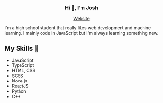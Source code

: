<h3 align="center">Hi 👋, I'm Josh</h1>
<p align="center">
  <a href="https://joshchen984.github.io/">Website</a>
</p>
<p>I'm a high school student that really likes web development and machine learning. I mainly code in JavaScript but I'm always learning something new.</h3>

## My Skills :crystal_ball:
- JavaScript
- TypeScript
- HTML, CSS
- SCSS
- Node.js
- ReactJS
- Python
- C++
